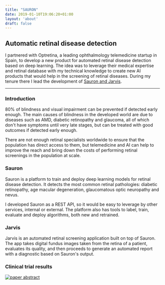 ```yaml
---
title: "SAURON"
date: 2019-01-10T19:06:20+01:00
layout: 'about'
draft: false
---
```


## Automatic retinal disease detection

I partnered with Optretina, a leading ophthalmology telemedicine startup in Spain, to develop a new product for automated retinal disease detection based on deep learning. The idea was to leverage their medical expertise and retinal database with my technical knowledge to create new AI products that would help in the screening of retinal diseases. During my tenure there I lead the development of [Sauron and Jarvis](https://www.optretina.com/health-corporations/).

---

### Introduction
80% of blindness and visual impairment can be prevented if detected early enough. The main causes of blindness in the developed world are due to diseases such as AMD, diabetic retinopathy and glaucoma, all of which don't have symptoms until very late stages, but can be treated with good outcomes if detected early enough.

There are not enough retinal specialists worldwide to ensure that the population has direct access to them, but telemedicine and AI can help to improve the reach and bring down the costs of performing retinal screenings in the population at scale.

### Sauron
Sauron is a platform to train and deploy deep learning models for retinal disease detection. It detects the most common retinal pathologies: diabetic retinopathy, age macular degeneration, glaucomatous optic neuropathy and nevus.

I developed Sauron as a REST API, so it would be easy to leverage by other services, internal or external. The platform also has tools to label, train, evaluate and deploy algorithms, both new and retrained.

### Jarvis
Jarvis is an automated retinal screening application built on top of Sauron. The app takes digital fundus images taken from the retina of a patient, evaluates its quality, and then proceeds to generate an automated report with a diagnostic based on Sauron's output.

### Clinical trial results
[![paper abstract](/media/project/sauron/paper_abstract.png)](/media/project/sauron/validation_of_autonomous_ai_for_holistic_maculopathy_screening.pdf)
